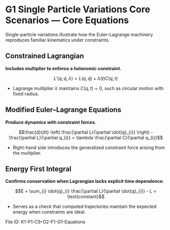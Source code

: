 # G1 Single Particle Variations Core Scenarios — Core Equations

Single-particle variations illustrate how the Euler–Lagrange machinery reproduces familiar kinematics under constraints.

## Constrained Lagrangian
**Includes multiplier to enforce a holonomic constraint.**

$$L'(q, \dot{q}, \lambda) = L(q, \dot{q}) + \lambda(t) C(q, t)$$

- Lagrange multiplier $\lambda$ maintains $C(q, t)=0$, such as circular motion with fixed radius.

## Modified Euler–Lagrange Equations
**Produce dynamics with constraint forces.**

$$\frac{d}{dt} \left( \frac{\partial L}{\partial \dot{q}_{i}} \right) - \frac{\partial L}{\partial q_{i}} = \lambda \frac{\partial C}{\partial q_{i}}$$

- Right-hand side introduces the generalized constraint force arising from the multiplier.

## Energy First Integral
**Confirms conservation when Lagrangian lacks explicit time dependence.**

$$E = \sum_{i} \dot{q}_{i} \frac{\partial L}{\partial \dot{q}_{i}} - L = \text{constant}$$

- Serves as a check that computed trajectories maintain the expected energy when constraints are ideal.

File ID: K1-P1-C9-O2-F1-G1-Equations
